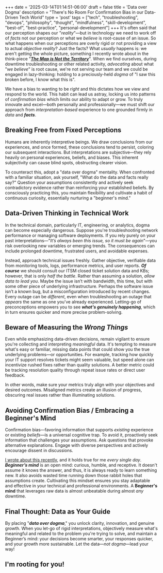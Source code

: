 +++
date = '2025-03-14T01:14:51-06:00'
draft = false
title = 'Data over Dogma'
description = "There's No Room For Confirmation Bias in our Data-Driven Tech World"
type = 'post'
tags = ["tech", "troubleshooting", "devops", "philosophy", "thought", "mindfulness", "skill-development", "best-of", "best-practice", "personal-development"]
+++
It's often said that our perception shapes our "*reality*"—but in technology we need to work off of *facts* not our perception or what we *believe* is root-cause of an issue. So what happens when our perceptions are overly rigid or not providing a view to actual *objective reality*?  Just the facts?   What *usually* happens is: we aren't getting the whole picture, something I recently wrote about in the think-piece "[***The Map is Not the Territory***](https://julianwest.me/Blog/the-map-is-not-the-territory/)". When we find ourselves, during downtime troubleshooting or other related activity, *advocating* about what "*we believe*" is root cause, we're not serving our team and we could be engaged in lazy-thinking: holding to a preciously-held *dogma* of "I saw this broken before, I know what this is".  

We have a bias to wanting to be *right* and this dictates how we view and respond to the world. This habit can lead us astray, locking us into patterns of *confirmation bias* which limits our ability to adapt or grow. To truly innovate and excel—both personally and professionally—we must shift our approach from *interpretation-based* experience to one grounded firmly in *data* and ***facts***.

## Breaking Free from Fixed Perceptions

Humans are inherently interpretive beings. We draw conclusions from our experiences, and once formed, these conclusions tend to persist, coloring our subsequent interactions. But interpretations are subjective—they rely heavily on personal experiences, beliefs, and biases. This inherent subjectivity can cause blind spots, obstructing clearer vision.

To counteract this, adopt a "data over dogma" mentality. When confronted with a familiar situation, ask yourself, "What do the data and facts really say?" Question your assumptions consistently and actively seek contradictory evidence rather than reinforcing your established beliefs. By consciously practicing this, you maintain flexibility and cultivate a habit of continuous curiosity, essentially nurturing a "beginner's mind."

## Data-Driven Thinking in Technical Work

In the technical domain, particularly IT, engineering, or analytics, dogma can become especially dangerous. Suppose you're troubleshooting network performance or managing software deployments. If you rely purely on your past interpretations—"*It’s always been this issue, so it must be again*"—you risk overlooking new variables or emerging trends. The consequences can include prolonged downtime, frustrated users, and avoidable expenses.

Instead, approach technical issues freshly. Gather objective, verifiable data from monitoring tools, logs, performance metrics, and user reports. ***Of course*** we should consult our ITSM closed ticket solution data and KBs; however, that is only *half the battle*.  Rather than assuming a solution, *allow data to lead you*.  Maybe the issue isn’t with bandwidth, this time, but with some other piece of underlying infrastructure. Perhaps the software issue isn’t a known bug, but a misconfiguration introduced by recent changes. Every outage can be *different*, even when troubleshooting an outage that *appears* the same as one you've already experienced.  Letting-go of preconceptions empowers you to see ***what's genuinely happening***, which in turn ensures quicker and more precise problem-solving.

## Beware of Measuring the *Wrong Things*

Even while emphasizing data-driven decisions, remain vigilant to ensure you're collecting and interpreting *meaningful* data. It's tempting to measure what's easy or familiar, missing data points that could show you the true underlying problems—or opportunities. For example, tracking how quickly your IT support resolves tickets might seem valuable, but speed alone can incentivize rushed fixes rather than quality solutions. A better metric could be tracking resolution quality through repeat issue rates or direct user feedback.

In other words, make sure your metrics truly align with your objectives and desired outcomes. Misaligned metrics create an illusion of progress, obscuring real issues rather than illuminating solutions.

## Avoiding Confirmation Bias / Embracing a Beginner's Mind

Confirmation bias—favoring information that supports *existing* experience or existing *beliefs*—is a universal cognitive trap. To avoid it, proactively seek information that challenges your assumptions. Ask questions that provoke alternative explanations. Engage with diverse perspectives and actively encourage dissent in discussions.

[I wrote about this recently](https://julianwest.me/Blog/i-already-know/), and it holds true for me *every single day*. ***Beginner’s mind*** is an open mind: curious, humble, and receptive. It doesn't assume it knows the answer, and thus, it is always ready to learn something new. It also avoids wasted time running down those rabbit holes that assumptions create.  Cultivating this mindset ensures you stay adaptable and effective in your technical and professional environments.  A **Beginner's mind** that leverages raw data is almost unbeatable during almost *any* downtime.

## Final Thought: Data as Your Guide

By placing "***data over dogma***," you unlock clarity, innovation, and genuine growth. When you let-go of rigid interpretations, objectively measure what's meaningful and related to the problem you're trying to solve, and maintain a Beginner’s mind: your decisions become smarter, your responses quicker, and your growth more sustainable. Let the data—*not dogma*—lead your way!  

## I'm rooting for you!

